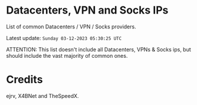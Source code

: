 # Datacenters, VPN and Socks IPs
 
List of common Datacenters / VPN / Socks providers. 

Latest update: `Sunday 03-12-2023 05:30:25 UTC` 

ATTENTION: This list doesn't include all Datacenters, VPNs & Socks ips, 
but should include the vast majority of common ones.

# Credits
ejrv, X4BNet and TheSpeedX.
